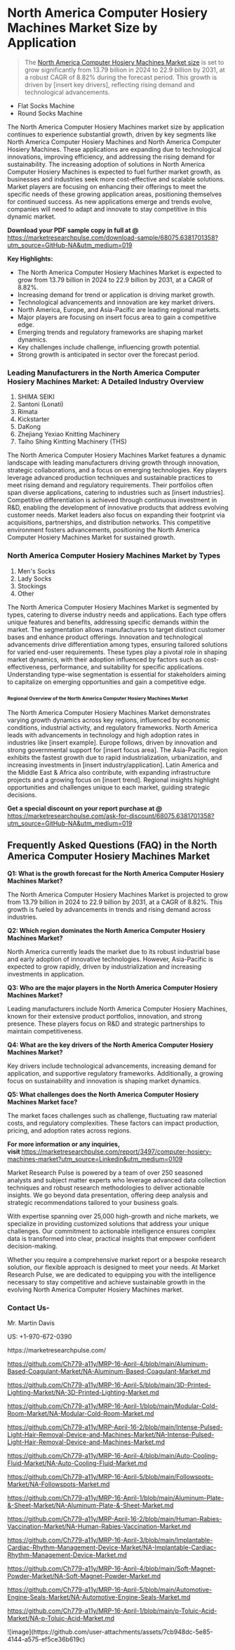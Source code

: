 <h1>North America Computer Hosiery Machines Market&nbsp;Size by Application</h1><blockquote><p>The <a href="https://marketresearchpulse.com/download-sample/68075.6381701358?utm_source=GitHub-NA&amp;utm_medium=019">North America Computer Hosiery Machines Market size</a> is set to grow significantly from 13.79 billion in 2024 to 22.9 billion by 2031, at a robust CAGR of 8.82% during the forecast period. This growth is driven by [insert key drivers], reflecting rising demand and technological advancements.</p></blockquote><ul><li>Flat Socks Machine<li> Round Socks Machine</li></ul><p>The North America Computer Hosiery Machines market size by application continues to experience substantial growth, driven by key segments like North America Computer Hosiery Machines and North America Computer Hosiery Machines. These applications are expanding due to technological innovations, improving efficiency, and addressing the rising demand for sustainability. The increasing adoption of solutions in North America Computer Hosiery Machines is expected to fuel further market growth, as businesses and industries seek more cost-effective and scalable solutions. Market players are focusing on enhancing their offerings to meet the specific needs of these growing application areas, positioning themselves for continued success. As new applications emerge and trends evolve, companies will need to adapt and innovate to stay competitive in this dynamic market.</p><p><strong>Download your PDF sample copy in full at @ </strong><a href="https://marketresearchpulse.com/download-sample/68075.6381701358?utm_source=GitHub-NA&amp;utm_medium=019">https://marketresearchpulse.com/download-sample/68075.6381701358?utm_source=GitHub-NA&amp;utm_medium=019</a></p><p><strong>Key Highlights: </strong></p><ul><li>The North America Computer Hosiery Machines Market is expected to grow from 13.79 billion in 2024 to 22.9 billion by 2031, at a CAGR of 8.82%.</li><li>Increasing demand for trend or application is driving market growth.</li><li>Technological advancements and innovation are key market drivers.</li><li>North America, Europe, and Asia-Pacific are leading regional markets.</li><li>Major players are focusing on insert focus area to gain a competitive edge.</li><li>Emerging trends and regulatory frameworks are shaping market dynamics.</li><li>Key challenges include challenge, influencing growth potential.</li><li>Strong growth is anticipated in sector over the forecast period.</li></ul><h3>Leading Manufacturers in the North America Computer Hosiery Machines Market: A Detailed Industry Overview</h3><ol><li>SHIMA SEIKI</li><li>Santoni (Lonati)</li><li>Rimata</li><li>Kickstarter</li><li>DaKong</li><li>Zhejiang Yexiao Knitting Machinery</li><li>Taiho Shing Kintting Machinery (THS)</li></ol><div class="flex max-w-full flex-col flex-grow"><div class="min-h-8 text-message flex w-full flex-col items-end gap-2 whitespace-normal break-words [.text-message+&amp;]:mt-5" dir="auto" data-message-author-role="assistant" data-message-id="fd8432e4-4910-450d-b182-61b7bfb0a01f" data-message-model-slug="gpt-4o"><div class="flex w-full flex-col gap-1 empty:hidden first:pt-[3px]"><div class="markdown prose w-full break-words dark:prose-invert light"><p>The North America Computer Hosiery Machines Market features a dynamic landscape with leading manufacturers driving growth through innovation, strategic collaborations, and a focus on emerging technologies. Key players leverage advanced production techniques and sustainable practices to meet rising demand and regulatory requirements. Their portfolios often span diverse applications, catering to industries such as [insert industries]. Competitive differentiation is achieved through continuous investment in R&amp;D, enabling the development of innovative products that address evolving customer needs. Market leaders also focus on expanding their footprint via acquisitions, partnerships, and distribution networks. This competitive environment fosters advancements, positioning the North America Computer Hosiery Machines Market for sustained growth.</p></div></div></div></div><h3>North America Computer Hosiery Machines Market by Types</h3><ol><li>Men's Socks<li> Lady Socks<li> Stockings<li> Other</li></ol><div class="flex max-w-full flex-col flex-grow"><div class="min-h-8 text-message flex w-full flex-col items-end gap-2 whitespace-normal break-words [.text-message+&amp;]:mt-5" dir="auto" data-message-author-role="assistant" data-message-id="084470be-0bb7-4664-bddf-5156b4f41249" data-message-model-slug="gpt-4o-mini"><div class="flex w-full flex-col gap-1 empty:hidden first:pt-[3px]"><div class="markdown prose w-full break-words dark:prose-invert light"><p>The North America Computer Hosiery Machines Market is segmented by types, catering to diverse industry needs and applications. Each type offers unique features and benefits, addressing specific demands within the market. The segmentation allows manufacturers to target distinct customer bases and enhance product offerings. Innovation and technological advancements drive differentiation among types, ensuring tailored solutions for varied end-user requirements. These types play a pivotal role in shaping market dynamics, with their adoption influenced by factors such as cost-effectiveness, performance, and suitability for specific applications. Understanding type-wise segmentation is essential for stakeholders aiming to capitalize on emerging opportunities and gain a competitive edge.</p></div></div></div></div><h3><span style="font-size: 11px;">Regional Overview of the North America Computer Hosiery Machines Market</span></h3><div class="flex max-w-full flex-col flex-grow"><div class="min-h-8 text-message flex w-full flex-col items-end gap-2 whitespace-normal break-words [.text-message+&amp;]:mt-5" dir="auto" data-message-author-role="assistant" data-message-id="e9038762-ce64-4e30-91c9-9bd413514231" data-message-model-slug="gpt-4o-mini"><div class="flex w-full flex-col gap-1 empty:hidden first:pt-[3px]"><div class="markdown prose w-full break-words dark:prose-invert light"><p>The North America Computer Hosiery Machines Market demonstrates varying growth dynamics across key regions, influenced by economic conditions, industrial activity, and regulatory frameworks. North America leads with advancements in technology and high adoption rates in industries like [insert example]. Europe follows, driven by innovation and strong governmental support for [insert focus area]. The Asia-Pacific region exhibits the fastest growth due to rapid industrialization, urbanization, and increasing investments in [insert industry/application]. Latin America and the Middle East &amp; Africa also contribute, with expanding infrastructure projects and a growing focus on [insert trend]. Regional insights highlight opportunities and challenges unique to each market, guiding strategic decisions.</p></div></div></div></div><p><strong>Get a special discount on your report purchase at @ </strong><a href="https://marketresearchpulse.com/ask-for-discount/68075.6381701358?utm_source=GitHub-NA&amp;utm_medium=019">https://marketresearchpulse.com/ask-for-discount/68075.6381701358?utm_source=GitHub-NA&amp;utm_medium=019</a></p><h2>Frequently Asked Questions (FAQ) in the North America Computer Hosiery Machines Market</h2><p><strong>Q1: What is the growth forecast for the North America Computer Hosiery Machines Market?</strong></p><p>The North America Computer Hosiery Machines Market is projected to grow from 13.79 billion in 2024 to 22.9 billion by 2031, at a CAGR of 8.82%. This growth is fueled by advancements in trends and rising demand across industries.</p><p><strong>Q2: Which region dominates the North America Computer Hosiery Machines Market?</strong></p><p>North America currently leads the market due to its robust industrial base and early adoption of innovative technologies. However, Asia-Pacific is expected to grow rapidly, driven by industrialization and increasing investments in application.</p><p><strong>Q3: Who are the major players in the North America Computer Hosiery Machines Market?</strong></p><p>Leading manufacturers include North America Computer Hosiery Machines, known for their extensive product portfolios, innovation, and strong presence. These players focus on R&amp;D and strategic partnerships to maintain competitiveness.</p><p><strong>Q4: What are the key drivers of the North America Computer Hosiery Machines Market?</strong></p><p>Key drivers include technological advancements, increasing demand for application, and supportive regulatory frameworks. Additionally, a growing focus on sustainability and innovation is shaping market dynamics.</p><p><strong>Q5: What challenges does the North America Computer Hosiery Machines Market face?</strong></p><p>The market faces challenges such as challenge, fluctuating raw material costs, and regulatory complexities. These factors can impact production, pricing, and adoption rates across regions.</p><p><strong>For more information or any inquiries, visit&nbsp;</strong><a href="https://marketresearchpulse.com/report/3497/computer-hosiery-machines-market?utm_source=Linkedin&utm_medium=0109">https://marketresearchpulse.com/report/3497/computer-hosiery-machines-market?utm_source=Linkedin&utm_medium=0109</a></p><p>Market Research Pulse is powered by a team of over 250 seasoned analysts and subject matter experts who leverage advanced data collection techniques and robust research methodologies to deliver actionable insights. We go beyond data presentation, offering deep analysis and strategic recommendations tailored to your business goals.</p><p>With expertise spanning over 25,000 high-growth and niche markets, we specialize in providing customized solutions that address your unique challenges. Our commitment to actionable intelligence ensures complex data is transformed into clear, practical insights that empower confident decision-making.</p><p>Whether you require a comprehensive market report or a bespoke research solution, our flexible approach is designed to meet your needs. At Market Research Pulse, we are dedicated to equipping you with the intelligence necessary to stay competitive and achieve sustainable growth in the evolving North America Computer Hosiery Machines market.</p><h3><strong>Contact Us-</strong></h3><p>Mr. Martin Davis</p><p>US: +1-970-672-0390</p><p>https://marketresearchpulse.com/</p><p><a href="https://github.com/Ch779-a11y/MRP-16-April-4/blob/main/Aluminum-Based-Coagulant-Market/NA-Aluminum-Based-Coagulant-Market.md">https://github.com/Ch779-a11y/MRP-16-April-4/blob/main/Aluminum-Based-Coagulant-Market/NA-Aluminum-Based-Coagulant-Market.md</a></p><p><a href="https://github.com/Ch779-a11y/MRP-16-April-5/blob/main/3D-Printed-Lighting-Market/NA-3D-Printed-Lighting-Market.md">https://github.com/Ch779-a11y/MRP-16-April-5/blob/main/3D-Printed-Lighting-Market/NA-3D-Printed-Lighting-Market.md</a></p><p><a href="https://github.com/Ch779-a11y/MRP-16-April-1/blob/main/Modular-Cold-Room-Market/NA-Modular-Cold-Room-Market.md">https://github.com/Ch779-a11y/MRP-16-April-1/blob/main/Modular-Cold-Room-Market/NA-Modular-Cold-Room-Market.md</a></p><p><a href="https://github.com/Ch779-a11y/MRP-April-16-2/blob/main/Intense-Pulsed-Light-Hair-Removal-Device-and-Machines-Market/NA-Intense-Pulsed-Light-Hair-Removal-Device-and-Machines-Market.md">https://github.com/Ch779-a11y/MRP-April-16-2/blob/main/Intense-Pulsed-Light-Hair-Removal-Device-and-Machines-Market/NA-Intense-Pulsed-Light-Hair-Removal-Device-and-Machines-Market.md</a></p><p><a href="https://github.com/Ch779-a11y/MRP-16-April-4/blob/main/Auto-Cooling-Fluid-Market/NA-Auto-Cooling-Fluid-Market.md">https://github.com/Ch779-a11y/MRP-16-April-4/blob/main/Auto-Cooling-Fluid-Market/NA-Auto-Cooling-Fluid-Market.md</a></p><p><a href="https://github.com/Ch779-a11y/MRP-16-April-5/blob/main/Followspots-Market/NA-Followspots-Market.md">https://github.com/Ch779-a11y/MRP-16-April-5/blob/main/Followspots-Market/NA-Followspots-Market.md</a></p><p><a href="https://github.com/Ch779-a11y/MRP-16-April-1/blob/main/Aluminum-Plate-&-Sheet-Market/NA-Aluminum-Plate-&-Sheet-Market.md">https://github.com/Ch779-a11y/MRP-16-April-1/blob/main/Aluminum-Plate-&-Sheet-Market/NA-Aluminum-Plate-&-Sheet-Market.md</a></p><p><a href="https://github.com/Ch779-a11y/MRP-April-16-2/blob/main/Human-Rabies-Vaccination-Market/NA-Human-Rabies-Vaccination-Market.md">https://github.com/Ch779-a11y/MRP-April-16-2/blob/main/Human-Rabies-Vaccination-Market/NA-Human-Rabies-Vaccination-Market.md</a></p><p><a href="https://github.com/Ch779-a11y/MRP-16-April-3/blob/main/Implantable-Cardiac-Rhythm-Management-Device-Market/NA-Implantable-Cardiac-Rhythm-Management-Device-Market.md">https://github.com/Ch779-a11y/MRP-16-April-3/blob/main/Implantable-Cardiac-Rhythm-Management-Device-Market/NA-Implantable-Cardiac-Rhythm-Management-Device-Market.md</a></p><p><a href="https://github.com/Ch779-a11y/MRP-16-April-4/blob/main/Soft-Magnet-Powder-Market/NA-Soft-Magnet-Powder-Market.md">https://github.com/Ch779-a11y/MRP-16-April-4/blob/main/Soft-Magnet-Powder-Market/NA-Soft-Magnet-Powder-Market.md</a></p><p><a href="https://github.com/Ch779-a11y/MRP-16-April-5/blob/main/Automotive-Engine-Seals-Market/NA-Automotive-Engine-Seals-Market.md">https://github.com/Ch779-a11y/MRP-16-April-5/blob/main/Automotive-Engine-Seals-Market/NA-Automotive-Engine-Seals-Market.md</a></p><p><a href="https://github.com/Ch779-a11y/MRP-16-April-1/blob/main/p-Toluic-Acid-Market/NA-p-Toluic-Acid-Market.md">https://github.com/Ch779-a11y/MRP-16-April-1/blob/main/p-Toluic-Acid-Market/NA-p-Toluic-Acid-Market.md</a></p>
![image](https://github.com/user-attachments/assets/7cb948dc-5e85-4144-a575-ef5ce36b619c)
